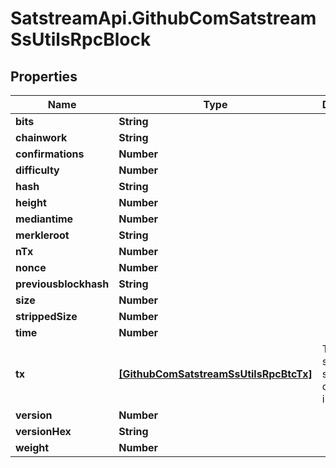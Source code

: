 # SatstreamApi.GithubComSatstreamSsUtilsRpcBlock

## Properties
Name | Type | Description | Notes
------------ | ------------- | ------------- | -------------
**bits** | **String** |  | [optional] 
**chainwork** | **String** |  | [optional] 
**confirmations** | **Number** |  | [optional] 
**difficulty** | **Number** |  | [optional] 
**hash** | **String** |  | [optional] 
**height** | **Number** |  | [optional] 
**mediantime** | **Number** |  | [optional] 
**merkleroot** | **String** |  | [optional] 
**nTx** | **Number** |  | [optional] 
**nonce** | **Number** |  | [optional] 
**previousblockhash** | **String** |  | [optional] 
**size** | **Number** |  | [optional] 
**strippedSize** | **Number** |  | [optional] 
**time** | **Number** |  | [optional] 
**tx** | [**[GithubComSatstreamSsUtilsRpcBtcTx]**](GithubComSatstreamSsUtilsRpcBtcTx.md) | Txns will be stored in a separate collection in the DB | [optional] 
**version** | **Number** |  | [optional] 
**versionHex** | **String** |  | [optional] 
**weight** | **Number** |  | [optional] 
